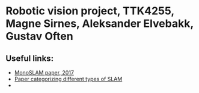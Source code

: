 # Robotic vision project, TTK4255, Magne Sirnes, Aleksander Elvebakk, Gustav Often

## Useful links:

 + [MonoSLAM paper, 2017](https://www.robots.ox.ac.uk/ActiveVision/Publications/davison_etal_pami2007/davison_etal_pami2007.pdf)
 + [Paper categorizing different types of SLAM](https://arxiv.org/ftp/arxiv/papers/1610/1610.03660.pdf)
 + 
